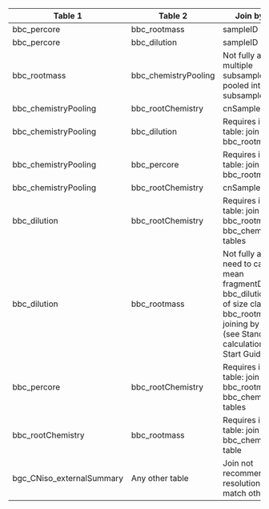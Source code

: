 |Table 1|Table 2|Join by field(s)|
|------------------------|------------------------|-------------------------------|
bbc_percore|bbc_rootmass|sampleID
bbc_percore|bbc_dilution|sampleID
bbc_rootmass|bbc_chemistryPooling|Not fully automatable: multiple subsampleIDs are pooled into each subsampleIDList
bbc_chemistryPooling|bbc_rootChemistry|cnSampleID
bbc_chemistryPooling|bbc_dilution|Requires intermediate table: join via bbc_rootmass table
bbc_chemistryPooling|bbc_percore|Requires intermediate table: join via the bbc_rootmass table
bbc_chemistryPooling|bbc_rootChemistry|cnSampleID
bbc_dilution|bbc_rootChemistry|Requires intermediate table: join via the bbc\_rootmass and bbc\_chemistryPooling tables
bbc_dilution|bbc_rootmass|Not fully automatable: need to calculate mean fragmentDryMass in bbc_dilution and sum of size classes in bbc_rootmass before joining by sampleID (see Standard calculations in Quick Start Guide)
bbc_percore|bbc_rootChemistry|Requires intermediate table: join via the bbc\_rootmass and bbc\_chemistryPooling tables
bbc_rootChemistry|bbc_rootmass|Requires intermediate table: join via the bbc_chemistryPooling table
bgc\_CNiso\_externalSummary|Any other table|Join not recommended. Data resolution does not match other tables.
